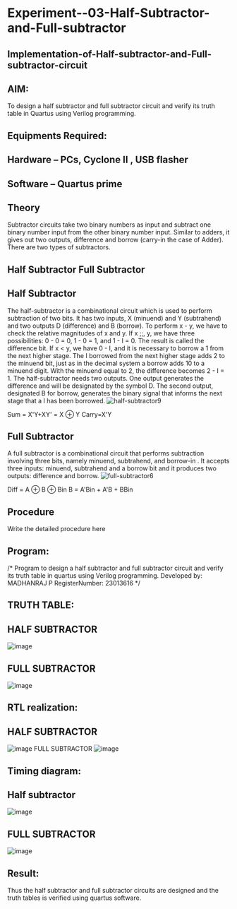 # Experiment--03-Half-Subtractor-and-Full-subtractor
## Implementation-of-Half-subtractor-and-Full-subtractor-circuit
## AIM:
To design a half subtractor and full subtractor circuit and verify its truth table in Quartus using Verilog programming.

## Equipments Required:
## Hardware – PCs, Cyclone II , USB flasher
## Software – Quartus prime
## Theory
Subtractor circuits take two binary numbers as input and subtract one binary number input from the other binary number input. Similar to adders, it gives out two outputs, difference and borrow (carry-in the case of Adder). There are two types of subtractors.

## Half Subtractor Full Subtractor
## Half Subtractor
The half-subtractor is a combinational circuit which is used to perform subtraction of two bits. It has two inputs, X (minuend) and Y (subtrahend) and two outputs D (difference) and B (borrow). To perform x - y, we have to check the relative magnitudes of x and y. If x ;;, y, we have three possibilities: 0 - 0 = 0, 1 - 0 = 1, and 1 - I = 0. The result is called the difference bit. If x < y, we have 0 - I, and it is necessary to borrow a 1 from the next higher stage. The I borrowed from the next higher stage adds 2 to the minuend bit, just as in the decimal system a borrow adds 10 to a minuend digit. With the minuend equal to 2, the difference becomes 2 - I = 1. The half-subtractor needs two outputs. One output generates the difference and will be designated by the symbol D. The second output, designated B for borrow, generates the binary signal that informs the next stage that a I has been borrowed.
![half-subtractor9](https://user-images.githubusercontent.com/36288975/166112538-58c3bc7c-ee5d-4e6a-ac8d-8e8328efe27a.png)


Sum = X'Y+XY' = X ⊕ Y
Carry=X'Y

## Full Subtractor
A full subtractor is a combinational circuit that performs subtraction involving three bits, namely minuend, subtrahend, and borrow-in . It accepts three inputs: minuend, subtrahend and a borrow bit and it produces two outputs: difference and borrow. 
![full-subtractor6](https://user-images.githubusercontent.com/36288975/166112541-24c68359-3de8-4674-ae22-8272ffc385ed.png)


Diff = A ⊕ B ⊕ Bin B = A'Bin + A'B + BBin

## Procedure



Write the detailed procedure here 


## Program:
/*
Program to design a half subtractor and full subtractor circuit and verify its truth table in quartus using Verilog programming.
Developed by: MADHANRAJ P
RegisterNumber:  23013616
*/
## TRUTH TABLE:
## HALF SUBTRACTOR
![image](https://github.com/madhanraj67/Experiment--03-Half-Subtractor-and-Full-subtractor/assets/150319515/e4b5682f-d282-496b-bd92-923bf4d7f40f)
## FULL SUBTRACTOR
![image](https://github.com/madhanraj67/Experiment--03-Half-Subtractor-and-Full-subtractor/assets/150319515/6f7033a3-7299-4d00-990d-f6c5c9203ad4)
## RTL realization:
## HALF SUBTRACTOR
![image](https://github.com/madhanraj67/Experiment--03-Half-Subtractor-and-Full-subtractor/assets/150319515/7002a8cb-66b1-4a05-bbdf-fc1ca478a6d9)
FULL SUBTRACTOR
![image](https://github.com/madhanraj67/Experiment--03-Half-Subtractor-and-Full-subtractor/assets/150319515/13cf5b69-8ad5-4f3a-95fb-ce97d38500e7)
## Timing diagram:
## Half subtractor
![image](https://github.com/madhanraj67/Experiment--03-Half-Subtractor-and-Full-subtractor/assets/150319515/617bbae2-1f74-4c2f-b456-678ea8410c87)
## FULL SUBTRACTOR
![image](https://github.com/madhanraj67/Experiment--03-Half-Subtractor-and-Full-subtractor/assets/150319515/53c51a48-02cf-4f44-8146-cd4b90bad505)
## Result:
Thus the half subtractor and full subtractor circuits are designed and the truth tables is verified using quartus software.
